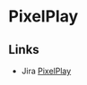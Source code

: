 # PixelPlay
## Links
- Jira [PixelPlay](https://dumitresculeduard.atlassian.net/jira/software/projects/PIX/boards/2/backlog)
